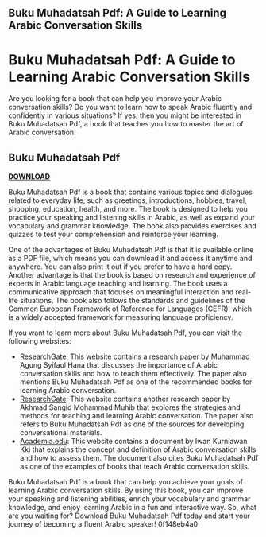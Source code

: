 ## Buku Muhadatsah Pdf: A Guide to Learning Arabic Conversation Skills

  
# Buku Muhadatsah Pdf: A Guide to Learning Arabic Conversation Skills
 
Are you looking for a book that can help you improve your Arabic conversation skills? Do you want to learn how to speak Arabic fluently and confidently in various situations? If yes, then you might be interested in Buku Muhadatsah Pdf, a book that teaches you how to master the art of Arabic conversation.
 
## Buku Muhadatsah Pdf


[**DOWNLOAD**](https://www.google.com/url?q=https%3A%2F%2Furllio.com%2F2tKBAq&sa=D&sntz=1&usg=AOvVaw3G8ARo8WeaLAbmyeXXiMMU)

 
Buku Muhadatsah Pdf is a book that contains various topics and dialogues related to everyday life, such as greetings, introductions, hobbies, travel, shopping, education, health, and more. The book is designed to help you practice your speaking and listening skills in Arabic, as well as expand your vocabulary and grammar knowledge. The book also provides exercises and quizzes to test your comprehension and reinforce your learning.
 
One of the advantages of Buku Muhadatsah Pdf is that it is available online as a PDF file, which means you can download it and access it anytime and anywhere. You can also print it out if you prefer to have a hard copy. Another advantage is that the book is based on research and experience of experts in Arabic language teaching and learning. The book uses a communicative approach that focuses on meaningful interaction and real-life situations. The book also follows the standards and guidelines of the Common European Framework of Reference for Languages (CEFR), which is a widely accepted framework for measuring language proficiency.
 
If you want to learn more about Buku Muhadatsah Pdf, you can visit the following websites:
 
- [ResearchGate](https://www.researchgate.net/publication/350458727_Redaksi_Bahasa_Arab_dalam_Percakapan_Sehari-hari): This website contains a research paper by Muhammad Agung Syifaul Hana that discusses the importance of Arabic conversation skills and how to teach them effectively. The paper also mentions Buku Muhadatsah Pdf as one of the recommended books for learning Arabic conversation.
- [ResearchGate](https://www.researchgate.net/publication/337475602_STRATEGI_PEMBELAJARAN_MUHADATSAH): This website contains another research paper by Akhmad Sangid Mohammad Muhib that explores the strategies and methods for teaching and learning Arabic conversation. The paper also refers to Buku Muhadatsah Pdf as one of the sources for developing conversational materials.
- [Academia.edu](https://www.academia.edu/15652585/Muhadasah): This website contains a document by Iwan Kurniawan Kki that explains the concept and definition of Arabic conversation skills and how to assess them. The document also cites Buku Muhadatsah Pdf as one of the examples of books that teach Arabic conversation skills.

Buku Muhadatsah Pdf is a book that can help you achieve your goals of learning Arabic conversation skills. By using this book, you can improve your speaking and listening abilities, enrich your vocabulary and grammar knowledge, and enjoy learning Arabic in a fun and interactive way. So, what are you waiting for? Download Buku Muhadatsah Pdf today and start your journey of becoming a fluent Arabic speaker!
 0f148eb4a0
